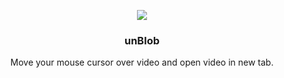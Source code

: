 <p align="center">
    <a href="https://github.com/victor-savinov/unblob">
        <img src="https://github.com/victor-savinov/icons/blob/master/unblob/unelevated-128.png">
    </a>
</p>

<h3 align="center">unBlob</h3>

<p align="center">Move your mouse cursor over video and open video in new tab.</p>
